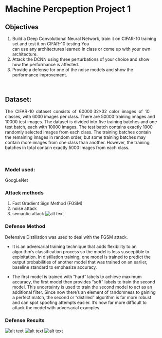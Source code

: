 # Machine Percpeption Project 1

## Objectives
1. Build a Deep Convolutional Neural Network, train it on CIFAR-10 training set and test it on CIFAR-10 testing You can use any architectures learned in class or come up with your own architecture.
2. Attack the DCNN using three perturbations of your choice and show how the performance is affected. 
3. Provide a defense for one of the noise models and show the performance improvement.


&nbsp;

## Dataset:
The  CIFAR-10  dataset  consists  of  60000 32×32  color  images  of  10 classes, with 6000 images per class. There are 50000 training images and 10000 test images. The dataset is divided into five training batches and one test batch, each with 10000 images. The test batch contains exactly 1000 randomly selected images from each class. The training batches contain the remaining images in random order, but some training batches may contain more images from one class than another. However, the training batches in total contain exactly 5000 images from each class.

&nbsp;

### Model used:
GoogLeNet


### Attack methods
1. Fast Gradient Sign Method (FGSM)
2. noise attack
3. semantic attack
![alt text](https://github.com/JuoTungChen/MP_project1/blob/main/Attacked_image.png?raw=true)


### Defense Method
Defensive Distillation was used to deal with the FGSM attack.


- It is an adversarial training technique that adds flexibility to an algorithm’s classification process so the model is less susceptible to exploitation. In distillation training, one model is trained to predict the output probabilities of another model that was trained on an earlier, baseline standard to emphasize accuracy.

- The first model is trained with “hard” labels to achieve maximum accuracy, the first model then provides “soft” labels to train the second model. This uncertainty is used to train the second model to act as an additional filter. Since now there’s an element of randomness to gaining a perfect match, the second or “distilled” algorithm is far more robust and can spot spoofing attempts easier. It’s now far more difficult to attack the model with adversarial examples.

### Defense Results
![alt text](https://github.com/JuoTungChen/MP_project1/blob/main/denfense_comparison(FGSM).png?raw=true)
![alt text](https://github.com/JuoTungChen/MP_project1/blob/main/class_accuracy_no_defense.png?raw=true)
![alt text](https://github.com/JuoTungChen/MP_project1/blob/main/class_accuracy_defense.png?raw=true)




